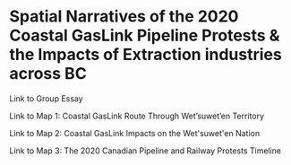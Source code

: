 # Spatial Narratives of the 2020 Coastal GasLink Pipeline Protests & the Impacts of Extraction industries across BC

Link to Group Essay

Link to Map 1: Coastal GasLink Route Through Wet’suwet’en Territory 

Link to Map 2: Coastal GasLink Impacts on the Wet'suwet'en Nation

Link to Map 3: The 2020 Canadian Pipeline and Railway Protests Timeline
